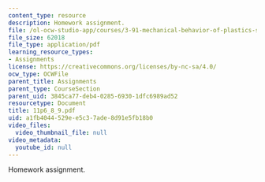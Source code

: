 ```yaml
---
content_type: resource
description: Homework assignment.
file: /ol-ocw-studio-app/courses/3-91-mechanical-behavior-of-plastics-spring-2007/a1fb4044529ee5c37ade8d91e5fb18b0_11p6_8_9.pdf
file_size: 62018
file_type: application/pdf
learning_resource_types:
- Assignments
license: https://creativecommons.org/licenses/by-nc-sa/4.0/
ocw_type: OCWFile
parent_title: Assignments
parent_type: CourseSection
parent_uid: 3845ca77-deb4-0285-6930-1dfc6989ad52
resourcetype: Document
title: 11p6_8_9.pdf
uid: a1fb4044-529e-e5c3-7ade-8d91e5fb18b0
video_files:
  video_thumbnail_file: null
video_metadata:
  youtube_id: null
---
```

Homework assignment.